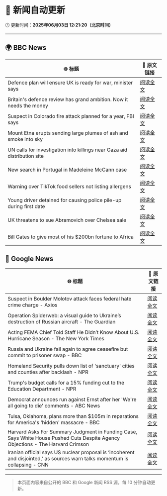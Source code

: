 # 🧠 新闻自动更新

🕒 更新时间：**2025年06月03日 12:21:20（北京时间）**

---

## 🌍 BBC News

| 🌐 标题 | 🔗 原文链接 |
|--------|-------------|
| Defence plan will ensure UK is ready for war, minister says | [阅读全文](https://www.bbc.com/news/articles/clyqzlzlln2o) |
| Britain's defence review has grand ambition. Now it needs the money | [阅读全文](https://www.bbc.com/news/articles/cq547x5v1ego) |
| Suspect in Colorado fire attack planned for a year, FBI says | [阅读全文](https://www.bbc.com/news/articles/cy8ng0g4k2no) |
| Mount Etna erupts sending large plumes of ash and smoke into sky | [阅读全文](https://www.bbc.com/news/articles/cy5e7vx2pk9o) |
| UN calls for investigation into killings near Gaza aid distribution site | [阅读全文](https://www.bbc.com/news/articles/c753e0p29z0o) |
| New search in Portugal in Madeleine McCann case | [阅读全文](https://www.bbc.com/news/articles/c5y8jmkr3j7o) |
| Warning over TikTok food sellers not listing allergens | [阅读全文](https://www.bbc.com/news/articles/c9djwv3q6w9o) |
| Young driver detained for causing police pile-up during first date | [阅读全文](https://www.bbc.com/news/articles/c20qzg05y3po) |
| UK threatens to sue Abramovich over Chelsea sale | [阅读全文](https://www.bbc.com/news/articles/cvgn45d72eyo) |
| Bill Gates to give most of his $200bn fortune to Africa | [阅读全文](https://www.bbc.com/news/articles/cn4qg5gzgzxo) |

## 📰 Google News

| 🌐 标题 | 🔗 原文链接 |
|--------|-------------|
| Suspect in Boulder Molotov attack faces federal hate crime charge - Axios | [阅读全文](https://news.google.com/rss/articles/CBMigwFBVV95cUxQazJFazRFcWhjR3otX3QtNno0ZERfekR4T2hJX3NaeE1xX1ZNUUtkTW5KVV9pRmZ5c2dwN2lHY19yMEJvYWdKa3RxbEdUd2h5cVpHWjNwZXIxYzZISm1PbmdBeVBVOUlqYlU3YkxYQjluS3JWdlh6Vk1Ya1BSV0JJZkNXbw?oc=5) |
| Operation Spiderweb: a visual guide to Ukraine’s destruction of Russian aircraft - The Guardian | [阅读全文](https://news.google.com/rss/articles/CBMitwFBVV95cUxQdjNteVcwZktWU0FjZUVibVhBaUNzbEYwbUpJbjJiR21IMEplYkxlZDVvZDVjbkN6S1pjTEw5SXdNU2xXeVpjZFZtUDR3WlhzeU9BNXg2Qk55YWxLQWlPSUpoOWk0MWpLVDBGU0JnMENiMEJfcXM4MDF2TkVuUHNDSTkzbUNlMWJqMjZVUXJDWUNydXI5cUJlbHdIVFI3VXg5RDRXODZYVy1HT3JQZHpTci1pQUtxYkk?oc=5) |
| Acting FEMA Chief Told Staff He Didn’t Know About U.S. Hurricane Season - The New York Times | [阅读全文](https://news.google.com/rss/articles/CBMilAFBVV95cUxOdThHaUlMRGxLbzhaWlR5ZFhSVWNEM3pnenhrMWRMTTlvUENVYTU5R1ZFcVR6eTNqaTdWbVRwbVZXYm5FZXpGX0VnbUhYUGE2dmtwLWhabmVtT3F6TEtOeVhXVUUxT2xHZEpYYTFJTWpESUVXQ0V4QmQtaElxZ1F3U2J6MjF5VGhKdXVYQ3ZTRFRsbDFK?oc=5) |
| Russia and Ukraine fail again to agree ceasefire but commit to prisoner swap - BBC | [阅读全文](https://news.google.com/rss/articles/CBMiWkFVX3lxTE8xQ3UwOExnZXp2SzlQQXlQZmFNX3RFWHlZUThrOEhGSHNLejBEVEc0U0hjSWxORjVyWV8zMDJKTF8wVjhVam56QXJ0MXNCaUpLU3BWM05UMklnd9IBX0FVX3lxTFAwbWxrU0RLNC1oLTZERnhFbjNJV1AyNVNUS0ttVnJIamNXdThNdEZHY1l6Q2pTajBKYnkzMkpnMmZITGtIWjhEMC1pdzlMeGMwUkFDT2VCMEdLZkpOX3Vn?oc=5) |
| Homeland Security pulls down list of 'sanctuary' cities and counties after backlash - NPR | [阅读全文](https://news.google.com/rss/articles/CBMilgFBVV95cUxNRmdmTUZELXJGTy1UUWlvVGFsMDBYNFdSWDFQYktVTHltUWJVcDQ1d1NnZ0NjZTItTGZ4dktGNjFjQjBYS1ZDTjk4MS1SZFZRa3Q4VF9jRkZhbzUtSlRNMUt0WTJGVnhIaW1CcnJidFJuLUxzTzlpck5zLXg3ckVqR1BqZUhyWXVoYVp0WVhHNkZGZWc4OGc?oc=5) |
| Trump's budget calls for a 15% funding cut to the Education Department - NPR | [阅读全文](https://news.google.com/rss/articles/CBMilwFBVV95cUxQN2Fld1FmcDFlM1dtdWZ0Sk9PekExa1hOYWJlZkRVbkY2R0FUX0d6RUNWdGhYVDJPTDVIc2YtVjBSWW50UVpDMF9KUDRpUi1oNkctWHJnWDUya3N5SW5Xb21lVmNlOF9fSVE0WlNtZkh5RmxZcmx6Nkd5ZTBZOV9TazZxZzBtQjk3VlNSNHdmWFVhNXpfTlNN?oc=5) |
| Democrat announces run against Ernst after her 'We're all going to die' comments - ABC News | [阅读全文](https://news.google.com/rss/articles/CBMinwFBVV95cUxPOEMxOEY3SjFITDVzMFdCLVRyaUFmMlJOVzJkVHhKMklWWTJfdkswbGdCQktEWUxybWtnVmY5X0hBN3prdWRNNm5Nd3JpQlp2NkJDRGNRYkk2YVRYVTFTeUwxcTNrQlE0Rjd1YmRZamFNdzRaWXd4Zi1aT293TmcwZDNGejZCbDZ4NzlCVTNOTUNMU2NHMlR1ODlzWF83TkHSAaQBQVVfeXFMTlJKTVk1Y0dLTzRtMVptTzNDdGg1MjBBYjFJVDJrOV9lVkRTSTh2bDBUbUhSc1owVG1hWVZha0Z5dFlVTmF2RHZJY2gxTnQyc0Y3a045eWNjQXExTGdkakptemV5QllxLUhyaGdOREs5ZGNQajFZckFFMk1VamxZN1MyUUEyZ2RBNlY1QklhQmNLSUNfV05zeThTMG9HekdCQWI1NlY?oc=5) |
| Tulsa, Oklahoma, plans more than $105m in reparations for America's 'hidden' massacre - BBC | [阅读全文](https://news.google.com/rss/articles/CBMiWkFVX3lxTE9rMXByN1ZwLWVfc1RUeEI1UERRZlVKNXRYT0ZNbjdtSVFUbllrT0x3bmRlU2dxeWZXTVl0T3VCM3lkSXhrdGNDVldYQTFMT1YxUHlTN3Z1V29Gd9IBX0FVX3lxTFBQeFE2TlBiWkZlemtDOWY2NTNITmM5V3RPMVdPcUNXelpqNVcwdG5fbGRlUE1BMzUxVy14NTF1bWx0QVc3WGM3RGpJQzVnX295cHZaQ19TWTlRTnV6SFdz?oc=5) |
| Harvard Asks For Summary Judgment in Funding Case, Says White House Pushed Cuts Despite Agency Objections - The Harvard Crimson | [阅读全文](https://news.google.com/rss/articles/CBMif0FVX3lxTE5GMml2VTkzb2ZFYXZ0WW5hVWc4dmpldEh1UkFaRFplZHVOV1JEdGZ6OWZaa0s0T0ctUHItVWhZdXB0cF9XSUZVQUF6UUhXbjZxNHBPWXAzX1IxdmQ5U3VfdkdYOXJmNUxnRjFtTkN1LTMwbG04dHZCUFdrVnlPVzA?oc=5) |
| Iranian official says US nuclear proposal is ‘incoherent and disjointed,’ as sources warn talks momentum is collapsing - CNN | [阅读全文](https://news.google.com/rss/articles/CBMie0FVX3lxTE1IUXlPV01zSERCX2lsN0tKczZ5UV8ydGRpS1hyZHpCaEJXNmpTZlMyaUVmMzhlSHVvNkxKMTFnaUZZaUxfYVZLaHE0RzlkdENlY0N6YTZZUTctNC0tOGUydFRvUFRCSU9oRzhLVVU2Q2g3UGtUbEJwekVYY9IBgAFBVV95cUxNendqODU3LVVWR3F0OXp6dmFibXBjZXp0c2VZUlFJRGZYejc0em5WQ2g0VUxmZnRwQVd0aXp3SnlSSHNRUzlsdW12V3lfU2tQTER4RzFZTkVJOWpOX1JaR3RORFhuSkE1RXh2YlFOck9WR1FMS2c0Ukx5bFN3YlFDRg?oc=5) |

---
> 本页面内容来自公开的 BBC 和 Google 新闻 RSS 源，每 10 分钟自动更新。